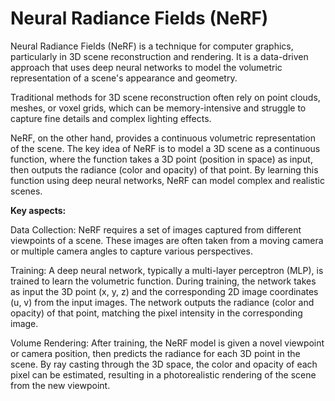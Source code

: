 # Neural Radiance Fields (NeRF)

Neural Radiance Fields (NeRF) is a technique for computer graphics, particularly in 3D scene reconstruction and rendering. It is a data-driven approach that uses deep neural networks to model the volumetric representation of a scene's appearance and geometry.

Traditional methods for 3D scene reconstruction often rely on point clouds, meshes, or voxel grids, which can be memory-intensive and struggle to capture fine details and complex lighting effects.

NeRF, on the other hand, provides a continuous volumetric representation of the scene. The key idea of NeRF is to model a 3D scene as a continuous function, where the function takes a 3D point (position in space) as input, then outputs the radiance (color and opacity) of that point. By learning this function using deep neural networks, NeRF can model complex and realistic scenes.

**Key aspects:**

Data Collection: NeRF requires a set of images captured from different viewpoints of a scene. These images are often taken from a moving camera or multiple camera angles to capture various perspectives.

Training: A deep neural network, typically a multi-layer perceptron (MLP), is trained to learn the volumetric function. During training, the network takes as input the 3D point (x, y, z) and the corresponding 2D image coordinates (u, v) from the input images. The network outputs the radiance (color and opacity) of that point, matching the pixel intensity in the corresponding image.

Volume Rendering: After training, the NeRF model is given a novel viewpoint or camera position, then predicts the radiance for each 3D point in the scene. By ray casting through the 3D space, the color and opacity of each pixel can be estimated, resulting in a photorealistic rendering of the scene from the new viewpoint.
